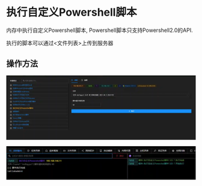 # 执行自定义Powershell脚本


内存中执行自定义Powershell脚本, Powershell脚本只支持Powershell2.0的API. 

执行的脚本可以通过<文件列表>上传到服务器

## 操作方法
![](img\DefenseEvasion_ProcessInjection_PowershellRunInMem\1.webp)

![](img\DefenseEvasion_ProcessInjection_PowershellRunInMem\2.webp)


